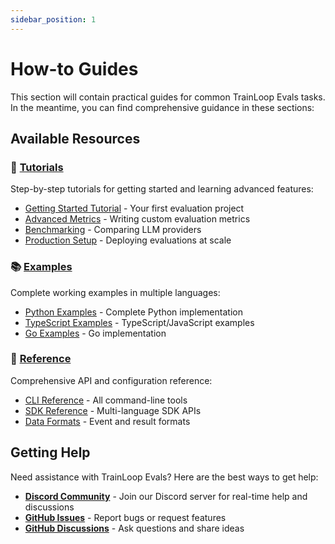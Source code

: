 ```yaml
---
sidebar_position: 1
---
```


# How-to Guides

This section will contain practical guides for common TrainLoop Evals tasks. In the meantime, you can find comprehensive guidance in these sections:

## Available Resources

### 🚀 **[Tutorials](../tutorials/)** 
Step-by-step tutorials for getting started and learning advanced features:
- [Getting Started Tutorial](../tutorials/getting-started.md) - Your first evaluation project
- [Advanced Metrics](../tutorials/advanced-metrics.md) - Writing custom evaluation metrics
- [Benchmarking](../tutorials/benchmarking.md) - Comparing LLM providers
- [Production Setup](../tutorials/production-setup.md) - Deploying evaluations at scale

### 📚 **[Examples](../examples/)**
Complete working examples in multiple languages:
- [Python Examples](../examples/python/getting-started.md) - Complete Python implementation
- [TypeScript Examples](../examples/typescript/getting-started.md) - TypeScript/JavaScript examples  
- [Go Examples](../examples/go/getting-started.md) - Go implementation

### 📖 **[Reference](../reference/index.md)**
Comprehensive API and configuration reference:
- [CLI Reference](../reference/cli/) - All command-line tools
- [SDK Reference](../reference/sdk/) - Multi-language SDK APIs
- [Data Formats](../reference/data-formats/) - Event and result formats

## Getting Help

Need assistance with TrainLoop Evals? Here are the best ways to get help:

- **[Discord Community](https://discord.gg/9NsEzwys)** - Join our Discord server for real-time help and discussions
- **[GitHub Issues](https://github.com/trainloop/evals/issues)** - Report bugs or request features
- **[GitHub Discussions](https://github.com/trainloop/evals/discussions)** - Ask questions and share ideas
